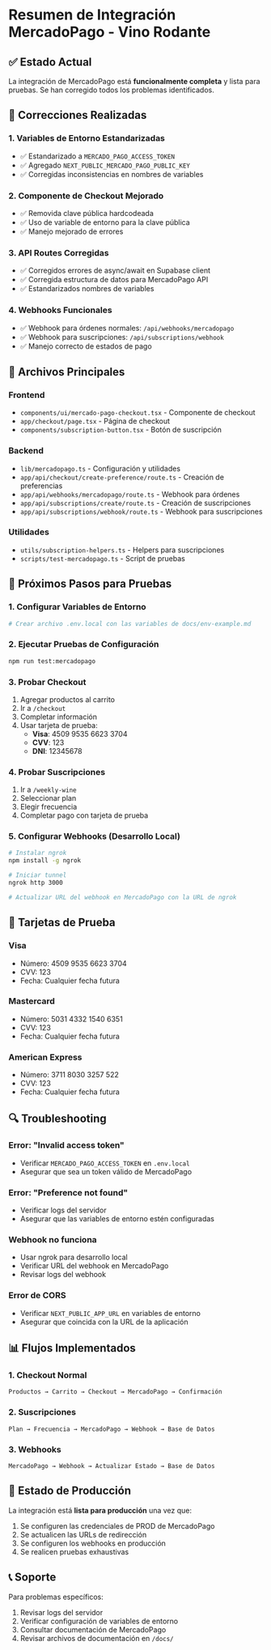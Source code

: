 # Resumen de Integración MercadoPago - Vino Rodante

## ✅ Estado Actual

La integración de MercadoPago está **funcionalmente completa** y lista para pruebas. Se han corregido todos los problemas identificados.

## 🔧 Correcciones Realizadas

### 1. Variables de Entorno Estandarizadas
- ✅ Estandarizado a `MERCADO_PAGO_ACCESS_TOKEN`
- ✅ Agregado `NEXT_PUBLIC_MERCADO_PAGO_PUBLIC_KEY`
- ✅ Corregidas inconsistencias en nombres de variables

### 2. Componente de Checkout Mejorado
- ✅ Removida clave pública hardcodeada
- ✅ Uso de variable de entorno para la clave pública
- ✅ Manejo mejorado de errores

### 3. API Routes Corregidas
- ✅ Corregidos errores de async/await en Supabase client
- ✅ Corregida estructura de datos para MercadoPago API
- ✅ Estandarizados nombres de variables

### 4. Webhooks Funcionales
- ✅ Webhook para órdenes normales: `/api/webhooks/mercadopago`
- ✅ Webhook para suscripciones: `/api/subscriptions/webhook`
- ✅ Manejo correcto de estados de pago

## 📁 Archivos Principales

### Frontend
- `components/ui/mercado-pago-checkout.tsx` - Componente de checkout
- `app/checkout/page.tsx` - Página de checkout
- `components/subscription-button.tsx` - Botón de suscripción

### Backend
- `lib/mercadopago.ts` - Configuración y utilidades
- `app/api/checkout/create-preference/route.ts` - Creación de preferencias
- `app/api/webhooks/mercadopago/route.ts` - Webhook para órdenes
- `app/api/subscriptions/create/route.ts` - Creación de suscripciones
- `app/api/subscriptions/webhook/route.ts` - Webhook para suscripciones

### Utilidades
- `utils/subscription-helpers.ts` - Helpers para suscripciones
- `scripts/test-mercadopago.ts` - Script de pruebas

## 🚀 Próximos Pasos para Pruebas

### 1. Configurar Variables de Entorno
```bash
# Crear archivo .env.local con las variables de docs/env-example.md
```

### 2. Ejecutar Pruebas de Configuración
```bash
npm run test:mercadopago
```

### 3. Probar Checkout
1. Agregar productos al carrito
2. Ir a `/checkout`
3. Completar información
4. Usar tarjeta de prueba:
   - **Visa**: 4509 9535 6623 3704
   - **CVV**: 123
   - **DNI**: 12345678

### 4. Probar Suscripciones
1. Ir a `/weekly-wine`
2. Seleccionar plan
3. Elegir frecuencia
4. Completar pago con tarjeta de prueba

### 5. Configurar Webhooks (Desarrollo Local)
```bash
# Instalar ngrok
npm install -g ngrok

# Iniciar tunnel
ngrok http 3000

# Actualizar URL del webhook en MercadoPago con la URL de ngrok
```

## 🧪 Tarjetas de Prueba

### Visa
- Número: 4509 9535 6623 3704
- CVV: 123
- Fecha: Cualquier fecha futura

### Mastercard
- Número: 5031 4332 1540 6351
- CVV: 123
- Fecha: Cualquier fecha futura

### American Express
- Número: 3711 8030 3257 522
- CVV: 123
- Fecha: Cualquier fecha futura

## 🔍 Troubleshooting

### Error: "Invalid access token"
- Verificar `MERCADO_PAGO_ACCESS_TOKEN` en `.env.local`
- Asegurar que sea un token válido de MercadoPago

### Error: "Preference not found"
- Verificar logs del servidor
- Asegurar que las variables de entorno estén configuradas

### Webhook no funciona
- Usar ngrok para desarrollo local
- Verificar URL del webhook en MercadoPago
- Revisar logs del webhook

### Error de CORS
- Verificar `NEXT_PUBLIC_APP_URL` en variables de entorno
- Asegurar que coincida con la URL de la aplicación

## 📊 Flujos Implementados

### 1. Checkout Normal
```
Productos → Carrito → Checkout → MercadoPago → Confirmación
```

### 2. Suscripciones
```
Plan → Frecuencia → MercadoPago → Webhook → Base de Datos
```

### 3. Webhooks
```
MercadoPago → Webhook → Actualizar Estado → Base de Datos
```

## 🎯 Estado de Producción

La integración está **lista para producción** una vez que:
1. Se configuren las credenciales de PROD de MercadoPago
2. Se actualicen las URLs de redirección
3. Se configuren los webhooks en producción
4. Se realicen pruebas exhaustivas

## 📞 Soporte

Para problemas específicos:
1. Revisar logs del servidor
2. Verificar configuración de variables de entorno
3. Consultar documentación de MercadoPago
4. Revisar archivos de documentación en `/docs/` 